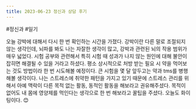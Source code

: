 ```yaml
---
title: 2023-06-23 정신과 상담 후기
---
```


#정신과 #일기

오늘 강박에 대해서 다시 한 번 확인하는 시간을 가졌다. 강박이란 다른 말로 조절되지 않는 생각인데, 뇌파를 봐도 나는 자잘한 생각이 많고, 강박과 관련된 뇌의 작용 범위가 매우 넓었다. 시험 공부와 관련해서 특히 시험 때 성과가 나지 않는 원인에 대해 불안이 잡히면 해결될 수 있을 거라고 하셨다. 평소 상시적으로 처방 받는 필요 시 약을 먹어보는 것도 방법이라 한 번 시도해볼 예정이다. 큰 시험을 몇 달 앞두고는 약과 tms를 병행해볼 생각이다. 나는 스트레스에 취약한 패턴을 가지고 있기 때문에 스트레스 관리를 위해서 아예 맥락이 다른 목적 없는 활동, 동적인 활동을 해보라고 권유해주셨다. 목적이 없어도 내 몸에 영양제를 먹인다는 생각으로 한 번 해보라고 꿀팁을 주셨다. 오늘도 화이팅이다. 😊
